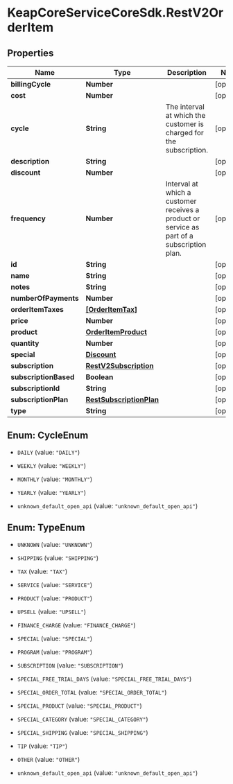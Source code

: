 # KeapCoreServiceCoreSdk.RestV2OrderItem

## Properties

Name | Type | Description | Notes
------------ | ------------- | ------------- | -------------
**billingCycle** | **Number** |  | [optional] 
**cost** | **Number** |  | [optional] 
**cycle** | **String** | The interval at which the customer is charged for the subscription. | [optional] 
**description** | **String** |  | [optional] 
**discount** | **Number** |  | [optional] 
**frequency** | **Number** | Interval at which a customer receives a product or service as part of a subscription plan. | [optional] 
**id** | **String** |  | [optional] 
**name** | **String** |  | [optional] 
**notes** | **String** |  | [optional] 
**numberOfPayments** | **Number** |  | [optional] 
**orderItemTaxes** | [**[OrderItemTax]**](OrderItemTax.md) |  | [optional] 
**price** | **Number** |  | [optional] 
**product** | [**OrderItemProduct**](OrderItemProduct.md) |  | [optional] 
**quantity** | **Number** |  | [optional] 
**special** | [**Discount**](Discount.md) |  | [optional] 
**subscription** | [**RestV2Subscription**](RestV2Subscription.md) |  | [optional] 
**subscriptionBased** | **Boolean** |  | [optional] 
**subscriptionId** | **String** |  | [optional] 
**subscriptionPlan** | [**RestSubscriptionPlan**](RestSubscriptionPlan.md) |  | [optional] 
**type** | **String** |  | [optional] 



## Enum: CycleEnum


* `DAILY` (value: `"DAILY"`)

* `WEEKLY` (value: `"WEEKLY"`)

* `MONTHLY` (value: `"MONTHLY"`)

* `YEARLY` (value: `"YEARLY"`)

* `unknown_default_open_api` (value: `"unknown_default_open_api"`)





## Enum: TypeEnum


* `UNKNOWN` (value: `"UNKNOWN"`)

* `SHIPPING` (value: `"SHIPPING"`)

* `TAX` (value: `"TAX"`)

* `SERVICE` (value: `"SERVICE"`)

* `PRODUCT` (value: `"PRODUCT"`)

* `UPSELL` (value: `"UPSELL"`)

* `FINANCE_CHARGE` (value: `"FINANCE_CHARGE"`)

* `SPECIAL` (value: `"SPECIAL"`)

* `PROGRAM` (value: `"PROGRAM"`)

* `SUBSCRIPTION` (value: `"SUBSCRIPTION"`)

* `SPECIAL_FREE_TRIAL_DAYS` (value: `"SPECIAL_FREE_TRIAL_DAYS"`)

* `SPECIAL_ORDER_TOTAL` (value: `"SPECIAL_ORDER_TOTAL"`)

* `SPECIAL_PRODUCT` (value: `"SPECIAL_PRODUCT"`)

* `SPECIAL_CATEGORY` (value: `"SPECIAL_CATEGORY"`)

* `SPECIAL_SHIPPING` (value: `"SPECIAL_SHIPPING"`)

* `TIP` (value: `"TIP"`)

* `OTHER` (value: `"OTHER"`)

* `unknown_default_open_api` (value: `"unknown_default_open_api"`)




